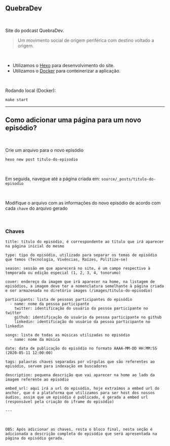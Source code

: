 ## QuebraDev

<br/>

Site do podcast QuebraDev.

> Um movimento social de origem periférica com destino voltado a origem.

<br/>

- Utilizamos o [Hexo](https://hexo.io/) para desenvolvimento do site.
- Utilizamos o [Docker](https://www.docker.com/) para conteinerizar a aplicação.

<br />

Rodando local (Docker):
```
make start
```
--------------------------------

## Como adicionar uma página para um novo episódio?

<br />

Crie um arquivo para o novo episódio

```
hexo new post titulo-do-episodio
```

<br />

Em seguida, navegue até a página criada em: `source/_posts/titulo-do-episodio`

<br />

Modifique o arquivo com as informações do novo episódio de acordo com cada `chave` do arquivo gerado

<br />

### Chaves

```
title: título do episódio, é correspondente ao título que irá aparecer na página inicial do mesmo
```
```
type: tipo do episódio, utilizado para separar os temas de episódio que temos (Tecnologia, Vivências, Raízes, Politize-se)
```
```
season: sessão em que aparecerá no site, é um campo respectivo à temporada ou edição especial (1, 2, 3, 4, tonorumo)
```
```
cover: endereço da imagem que irá aparecer na home, na listagem de episódios, a imagem deve ter a nomenclatura semelhante à página criada e ser armazenada no diretório images (/images/titulo-do-episodio)
```
```
participants: lista de pessoas participantes do episódio
  - name: nome da pessoa participante
    twitter: identificação do usuário da pessoa participante no twitter
    github: identificação do usuário da pessoa participante no github
    linkedin: identificação do usuário da pessoa participante no linkedin
```
```
songs: lista de todas as músicas utilizadas no episódio 
  - name: nome da música
```
```
date: data de publicação do episódio no formato AAAA-MM-DD HH:MM:SS (2020-05-11 12:00:00)
```
```
tags: palavras chaves separadas por vírgulas que são referentes ao episódio, servem para indexação em buscadores
```
```
description: pequena descrição que vai aparecer na home ao lado da imagem referente ao episódio
```
```
embed_url: aqui irá a url do episódio, hoje extraímos a embed url do anchor, que é a plataforma que utilizamos para ser host dos nossos áudios, assim que um episódio é publicado, é gerada a embed url (responsável pela criação do iframe do episódio)
```
`---`

<br/>

`OBS: Após adicionar as chaves, resta o bloco final, nesta seção é adicionada a descrição completa do episódio que será apresentada na página do episódio gerada.`
